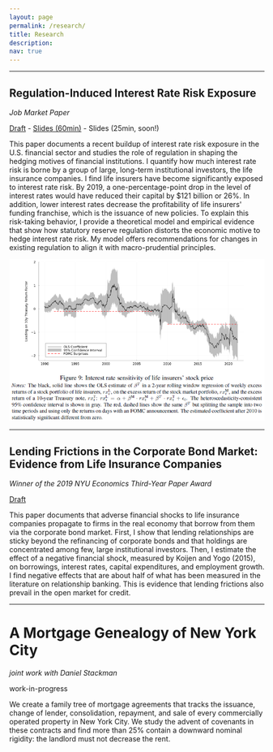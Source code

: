 ```yaml
---
layout: page
permalink: /research/
title: Research
description: 
nav: true
---
```


---

## Regulation-Induced Interest Rate Risk Exposure

<em>Job Market Paper</em>

[Draft](/assets/pdf/JMP.pdf) - [Slides (60min)](/assets/pdf/slides_NYU.pdf) - Slides (25min, soon!)

This paper documents a recent buildup of interest rate risk exposure in the U.S. financial sector and studies the role of regulation in shaping the hedging motives of financial institutions. I quantify how much interest rate risk is borne by a group of large, long-term institutional investors, the life insurance companies. I find life insurers have become significantly exposed to interest rate risk. By 2019, a one-percentage-point drop in the level of interest rates would have reduced their capital by $121 billion or 26%. In addition, lower interest rates decrease the profitability of life insurers' funding franchise, which is the issuance of new policies. To explain this risk-taking behavior, I provide a theoretical model and empirical evidence that show how statutory reserve regulation distorts the economic motive to hedge interest rate risk. My model offers recommendations for changes in existing regulation to align it with macro-prudential principles.

<img src="/assets/img/Market - weekly return FOMC.png" alt="drawing" width="781"/>

---

## Lending Frictions in the Corporate Bond Market: Evidence from Life Insurance Companies

<em>Winner of the 2019 NYU Economics Third-Year Paper Award</em>

[Draft](/assets/pdf/LendingFrictions.pdf)

This paper documents that adverse financial shocks to life insurance companies propagate to firms in the real economy that borrow from them via the corporate bond market. First, I show that lending relationships are sticky beyond the refinancing of corporate bonds and that holdings are concentrated among few, large institutional investors. Then, I estimate the effect of a negative financial shock, measured by Koijen and Yogo (2015), on borrowings, interest rates, capital expenditures, and employment growth. I find negative effects that are about half of what has been measured in the literature on relationship banking. This is evidence that lending frictions also prevail in the open market for credit.

---

# A Mortgage Genealogy of New York City

<em>joint work with Daniel Stackman</em>

work-in-progress

We create a family tree of mortgage agreements that tracks the issuance, change of lender, consolidation, repayment, and sale of every commercially operated property in New York City. We study the advent of covenants in these contracts and find more than 25% contain a downward nominal rigidity: the landlord must not decrease the rent.
